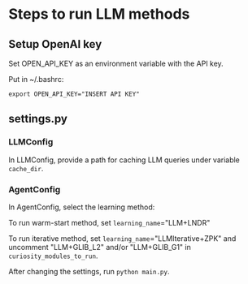 # Steps to run LLM methods

## Setup OpenAI key

Set OPEN_API_KEY as an environment variable with the API key.

Put in ~/.bashrc:

```
export OPEN_API_KEY="INSERT API KEY"
```

## settings.py

### LLMConfig
In LLMConfig, provide a path for caching LLM queries under variable `cache_dir`.

### AgentConfig
In AgentConfig, select the learning method:

To run warm-start method, set `learning_name`="LLM+LNDR"

To run iterative method, set `learning_name`="LLMIterative+ZPK" and uncomment  "LLM+GLIB_L2" and/or "LLM+GLIB_G1" in `curiosity_modules_to_run`.

After changing the settings, run `python main.py`.